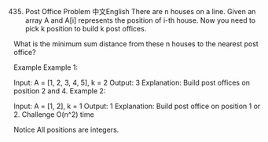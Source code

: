 435. Post Office Problem
中文English
There are n houses on a line. Given an array A and A[i] represents the position of i-th house. Now you need to pick k position to build k post offices.

What is the minimum sum distance from these n houses to the nearest post office?

Example
Example 1:

Input: A = [1, 2, 3, 4, 5], k = 2
Output: 3
Explanation: Build post offices on position 2 and 4.
Example 2:

Input: A = [1, 2], k = 1
Output: 1
Explanation: Build post office on position 1 or 2.
Challenge
O(n^2) time

Notice
All positions are integers.

